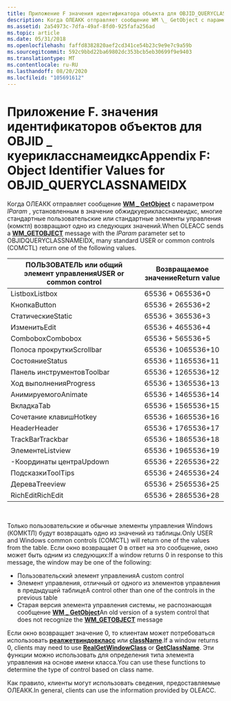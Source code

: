 ```yaml
---
title: Приложение F значения идентификатора объекта для OBJID_QUERYCLASSNAMEIDX
description: Когда ОЛЕАКК отправляет сообщение WM \_ GetObject с параметром lParam, установленным в значение обжидкуерикласснамеидкс, многие стандартные пользовательские или стандартные элементы управления (комктл) возвращают одно из следующих значений.
ms.assetid: 2a54973c-7dfa-49af-8fd0-925fafa256ad
ms.topic: article
ms.date: 05/31/2018
ms.openlocfilehash: faffd8382820aef2cd341ce54b23c9e9e7c9a59b
ms.sourcegitcommit: 592c9bbd22ba69802dc353bcb5eb30699f9e9403
ms.translationtype: MT
ms.contentlocale: ru-RU
ms.lasthandoff: 08/20/2020
ms.locfileid: "105691612"
---
```

# <a name="appendix-f-object-identifier-values-for-objid_queryclassnameidx"></a><span data-ttu-id="c585f-103">Приложение F. значения идентификаторов объектов для OBJID \_ куерикласснамеидкс</span><span class="sxs-lookup"><span data-stu-id="c585f-103">Appendix F: Object Identifier Values for OBJID\_QUERYCLASSNAMEIDX</span></span>

<span data-ttu-id="c585f-104">Когда ОЛЕАКК отправляет сообщение [**WM \_ GetObject**](wm-getobject.md) с параметром *lParam* , установленным в значение обжидкуерикласснамеидкс, многие стандартные пользовательские или стандартные элементы управления (комктл) возвращают одно из следующих значений.</span><span class="sxs-lookup"><span data-stu-id="c585f-104">When OLEACC sends a [**WM\_GETOBJECT**](wm-getobject.md) message with the *lParam* parameter set to OBJIDQUERYCLASSNAMEIDX, many standard USER or common controls (COMCTL) return one of the following values.</span></span>



| <span data-ttu-id="c585f-105">ПОЛЬЗОВАТЕЛЬ или общий элемент управления</span><span class="sxs-lookup"><span data-stu-id="c585f-105">USER or common control</span></span> | <span data-ttu-id="c585f-106">Возвращаемое значение</span><span class="sxs-lookup"><span data-stu-id="c585f-106">Return value</span></span> |
|------------------------|--------------|
| <span data-ttu-id="c585f-107">Listbox</span><span class="sxs-lookup"><span data-stu-id="c585f-107">Listbox</span></span>                | <span data-ttu-id="c585f-108">65536 + 0</span><span class="sxs-lookup"><span data-stu-id="c585f-108">65536+0</span></span>      |
| <span data-ttu-id="c585f-109">Кнопка</span><span class="sxs-lookup"><span data-stu-id="c585f-109">Button</span></span>                 | <span data-ttu-id="c585f-110">65536 + 2</span><span class="sxs-lookup"><span data-stu-id="c585f-110">65536+2</span></span>      |
| <span data-ttu-id="c585f-111">Статические</span><span class="sxs-lookup"><span data-stu-id="c585f-111">Static</span></span>                 | <span data-ttu-id="c585f-112">65536 + 3</span><span class="sxs-lookup"><span data-stu-id="c585f-112">65536+3</span></span>      |
| <span data-ttu-id="c585f-113">Изменить</span><span class="sxs-lookup"><span data-stu-id="c585f-113">Edit</span></span>                   | <span data-ttu-id="c585f-114">65536 + 4</span><span class="sxs-lookup"><span data-stu-id="c585f-114">65536+4</span></span>      |
| <span data-ttu-id="c585f-115">Combobox</span><span class="sxs-lookup"><span data-stu-id="c585f-115">Combobox</span></span>               | <span data-ttu-id="c585f-116">65536 + 5</span><span class="sxs-lookup"><span data-stu-id="c585f-116">65536+5</span></span>      |
| <span data-ttu-id="c585f-117">Полоса прокрутки</span><span class="sxs-lookup"><span data-stu-id="c585f-117">Scrollbar</span></span>              | <span data-ttu-id="c585f-118">65536 + 10</span><span class="sxs-lookup"><span data-stu-id="c585f-118">65536+10</span></span>     |
| <span data-ttu-id="c585f-119">Состояние</span><span class="sxs-lookup"><span data-stu-id="c585f-119">Status</span></span>                 | <span data-ttu-id="c585f-120">65536 + 11</span><span class="sxs-lookup"><span data-stu-id="c585f-120">65536+11</span></span>     |
| <span data-ttu-id="c585f-121">Панель инструментов</span><span class="sxs-lookup"><span data-stu-id="c585f-121">Toolbar</span></span>                | <span data-ttu-id="c585f-122">65536 + 12</span><span class="sxs-lookup"><span data-stu-id="c585f-122">65536+12</span></span>     |
| <span data-ttu-id="c585f-123">Ход выполнения</span><span class="sxs-lookup"><span data-stu-id="c585f-123">Progress</span></span>               | <span data-ttu-id="c585f-124">65536 + 13</span><span class="sxs-lookup"><span data-stu-id="c585f-124">65536+13</span></span>     |
| <span data-ttu-id="c585f-125">Анимируемого</span><span class="sxs-lookup"><span data-stu-id="c585f-125">Animate</span></span>                | <span data-ttu-id="c585f-126">65536 + 14</span><span class="sxs-lookup"><span data-stu-id="c585f-126">65536+14</span></span>     |
| <span data-ttu-id="c585f-127">Вкладка</span><span class="sxs-lookup"><span data-stu-id="c585f-127">Tab</span></span>                    | <span data-ttu-id="c585f-128">65536 + 15</span><span class="sxs-lookup"><span data-stu-id="c585f-128">65536+15</span></span>     |
| <span data-ttu-id="c585f-129">Сочетание клавиш</span><span class="sxs-lookup"><span data-stu-id="c585f-129">Hotkey</span></span>                 | <span data-ttu-id="c585f-130">65536 + 16</span><span class="sxs-lookup"><span data-stu-id="c585f-130">65536+16</span></span>     |
| <span data-ttu-id="c585f-131">Header</span><span class="sxs-lookup"><span data-stu-id="c585f-131">Header</span></span>                 | <span data-ttu-id="c585f-132">65536 + 17</span><span class="sxs-lookup"><span data-stu-id="c585f-132">65536+17</span></span>     |
| <span data-ttu-id="c585f-133">TrackBar</span><span class="sxs-lookup"><span data-stu-id="c585f-133">Trackbar</span></span>               | <span data-ttu-id="c585f-134">65536 + 18</span><span class="sxs-lookup"><span data-stu-id="c585f-134">65536+18</span></span>     |
| <span data-ttu-id="c585f-135">Элементе</span><span class="sxs-lookup"><span data-stu-id="c585f-135">Listview</span></span>               | <span data-ttu-id="c585f-136">65536 + 19</span><span class="sxs-lookup"><span data-stu-id="c585f-136">65536+19</span></span>     |
| <span data-ttu-id="c585f-137">-Координаты центра</span><span class="sxs-lookup"><span data-stu-id="c585f-137">Updown</span></span>                 | <span data-ttu-id="c585f-138">65536 + 22</span><span class="sxs-lookup"><span data-stu-id="c585f-138">65536+22</span></span>     |
| <span data-ttu-id="c585f-139">Подсказки</span><span class="sxs-lookup"><span data-stu-id="c585f-139">ToolTips</span></span>               | <span data-ttu-id="c585f-140">65536 + 24</span><span class="sxs-lookup"><span data-stu-id="c585f-140">65536+24</span></span>     |
| <span data-ttu-id="c585f-141">Дерева</span><span class="sxs-lookup"><span data-stu-id="c585f-141">Treeview</span></span>               | <span data-ttu-id="c585f-142">65536 + 25</span><span class="sxs-lookup"><span data-stu-id="c585f-142">65536+25</span></span>     |
| <span data-ttu-id="c585f-143">RichEdit</span><span class="sxs-lookup"><span data-stu-id="c585f-143">RichEdit</span></span>               | <span data-ttu-id="c585f-144">65536 + 28</span><span class="sxs-lookup"><span data-stu-id="c585f-144">65536+28</span></span>     |



 

<span data-ttu-id="c585f-145">Только пользовательские и обычные элементы управления Windows (КОМКТЛ) будут возвращать одно из значений из таблицы.</span><span class="sxs-lookup"><span data-stu-id="c585f-145">Only USER and Windows common controls (COMCTL) will return one of the values from the table.</span></span> <span data-ttu-id="c585f-146">Если окно возвращает 0 в ответ на это сообщение, окно может быть одним из следующих:</span><span class="sxs-lookup"><span data-stu-id="c585f-146">If a window returns 0 in response to this message, the window may be one of the following:</span></span>

-   <span data-ttu-id="c585f-147">Пользовательский элемент управления</span><span class="sxs-lookup"><span data-stu-id="c585f-147">A custom control</span></span>
-   <span data-ttu-id="c585f-148">Элемент управления, отличный от одного из элементов управления в предыдущей таблице</span><span class="sxs-lookup"><span data-stu-id="c585f-148">A control other than one of the controls in the previous table</span></span>
-   <span data-ttu-id="c585f-149">Старая версия элемента управления системы, не распознающая сообщение [**WM \_ GetObject**](wm-getobject.md)</span><span class="sxs-lookup"><span data-stu-id="c585f-149">An old version of a system control that does not recognize the [**WM\_GETOBJECT**](wm-getobject.md) message</span></span>

<span data-ttu-id="c585f-150">Если окно возвращает значение 0, то клиентам может потребоваться использовать [**реалжетвиндовкласс**](/windows/win32/api/winuser/nf-winuser-realgetwindowclassw) или [**className**](/windows/win32/api/winuser/nf-winuser-getclassname).</span><span class="sxs-lookup"><span data-stu-id="c585f-150">If a window returns 0, clients may need to use [**RealGetWindowClass**](/windows/win32/api/winuser/nf-winuser-realgetwindowclassw) or [**GetClassName**](/windows/win32/api/winuser/nf-winuser-getclassname).</span></span> <span data-ttu-id="c585f-151">Эти функции можно использовать для определения типа элемента управления на основе имени класса.</span><span class="sxs-lookup"><span data-stu-id="c585f-151">You can use these functions to determine the type of control based on class name.</span></span>

<span data-ttu-id="c585f-152">Как правило, клиенты могут использовать сведения, предоставляемые ОЛЕАКК.</span><span class="sxs-lookup"><span data-stu-id="c585f-152">In general, clients can use the information provided by OLEACC.</span></span>

 

 